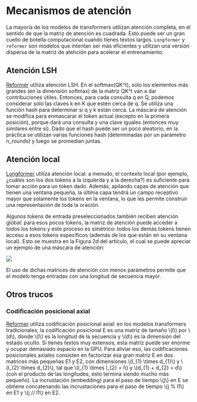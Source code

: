<!--Copyright 2023 The HuggingFace Team. All rights reserved.

Licensed under the Apache License, Version 2.0 (the "License"); you may not use this file except in compliance with
the License. You may obtain a copy of the License at

http://www.apache.org/licenses/LICENSE-2.0

Unless required by applicable law or agreed to in writing, software distributed under the License is distributed on
an "AS IS" BASIS, WITHOUT WARRANTIES OR CONDITIONS OF ANY KIND, either express or implied. See the License for the
specific language governing permissions and limitations under the License.

⚠️ Note that this file is in Markdown but contain specific syntax for our doc-builder (similar to MDX) that may not be
rendered properly in your Markdown viewer.

-->

# Mecanismos de atención

La mayoría de los modelos de transformers utilizan atención completa, en el sentido de que la matriz de atención es cuadrada. Esto puede ser un gran cuello de botella computacional cuando tienes textos largos. `Longformer` y `reformer` son modelos que intentan ser más eficientes y utilizan una versión dispersa de la matriz de atención para acelerar el entrenamiento.

## Atención LSH

[Reformer](https://huggingface.co/docs/transformers/model_doc/reformer) utiliza atención LSH. En el softmax(QK^t), solo los elementos más grandes (en la dimensión softmax) de la matriz QK^t van a dar contribuciones útiles. Entonces, para cada consulta q en Q, podemos considerar solo las claves k en K que estén cerca de q. Se utiliza una función hash para determinar si q y k están cerca. La máscara de atención se modifica para enmascarar el token actual (excepto en la primera posición), porque dará una consulta y una clave iguales (entonces muy similares entre sí). Dado que el hash puede ser un poco aleatorio, en la práctica se utilizan varias funciones hash (determinadas por un parámetro n_rounds) y luego se promedian juntas.

## Atención local

[Longformer](https://huggingface.co/docs/transformers/model_doc/longformer) utiliza atención local: a menudo, el contexto local (por ejemplo, ¿cuáles son los dos tokens a la izquierda y a la derecha?) es suficiente para tomar acción para un token dado. Además, apilando capas de atención que tienen una ventana pequeña, la última capa tendrá un campo receptivo mayor que solamente los tokens en la ventana, lo que les permite construir una representación de toda la oración.

Algunos tokens de entrada preseleccionados también reciben atención global: para esos pocos tokens, la matriz de atención puede acceder a todos los tokens y este proceso es simétrico: todos los demás tokens tienen acceso a esos tokens específicos (además de los que están en su ventana local). Esto se muestra en la Figura 2d del artículo, el cual se puede apreciar un ejemplo de una máscara de atención:

<div class="flex justify-center">
    <img scale="50 %" align="center" src="https://huggingface.co/datasets/huggingface/documentation-images/resolve/main/local_attention_mask.png"/>
</div>

El uso de dichas matrices de atención con menos parámetros permite que el modelo tenga entradas con una longitud de secuencia mayor.

## Otros trucos

### Codificación posicional axial

[Reformer](https://huggingface.co/docs/transformers/model_doc/reformer) utiliza codificación posicional axial: en los modelos transformers tradicionales, la codificación posicional E es una matriz de tamaño \\(l\\) por \\(d\\), donde \\(l\\) es la longitud de la secuencia y \\(d\\) es la dimensión del estado oculto. Si tienes textos muy extensos, esta matriz puede ser enorme y ocupar demasiado espacio en la GPU. Para aliviar eso, las codificaciones posicionales axiales consisten en factorizar esa gran matriz E en dos matrices más pequeñas E1 y E2, con dimensiones \\(l_{1} \times d_{1}\\) y \\(l_{2} \times d_{2}\\), tal que \\(l_{1} \times l_{2} = l\\) y \\(d_{1} + d_{2} = d\\) (con el producto de las longitudes, esto termina siendo mucho más pequeño). La incrustación (embedding) para el paso de tiempo \\(j\\) en E se obtiene concatenando las incrustaciones para el paso de tiempo \\(j \% l1\\) en E1 y \\(j // l1\\) en E2.
